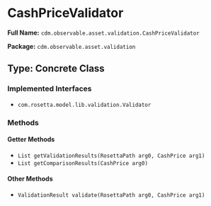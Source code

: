 # CashPriceValidator

**Full Name:** `cdm.observable.asset.validation.CashPriceValidator`

**Package:** `cdm.observable.asset.validation`

## Type: Concrete Class

### Implemented Interfaces

- `com.rosetta.model.lib.validation.Validator`

### Methods

#### Getter Methods

- `List getValidationResults(RosettaPath arg0, CashPrice arg1)`
- `List getComparisonResults(CashPrice arg0)`

#### Other Methods

- `ValidationResult validate(RosettaPath arg0, CashPrice arg1)`

